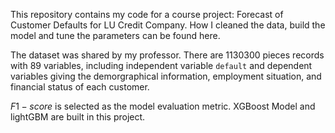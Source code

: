This repository contains my code for a course project: Forecast of Customer Defaults for LU Credit Company. How I cleaned the data, build the model and tune the parameters can be found here.

The dataset was shared by my professor. There are 1130300 pieces records with 89 variables, including independent variable `default` and dependent variables giving the demorgraphical information, employment situation, and financial status of each customer.

$F1-score$ is selected as the model evaluation metric. XGBoost Model and lightGBM are built in this project. 
